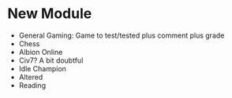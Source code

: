 # New Module

- General Gaming: Game to test/tested plus comment plus grade
- Chess
- Albion Online
- Civ7? A bit doubtful
- Idle Champion
- Altered
- Reading
